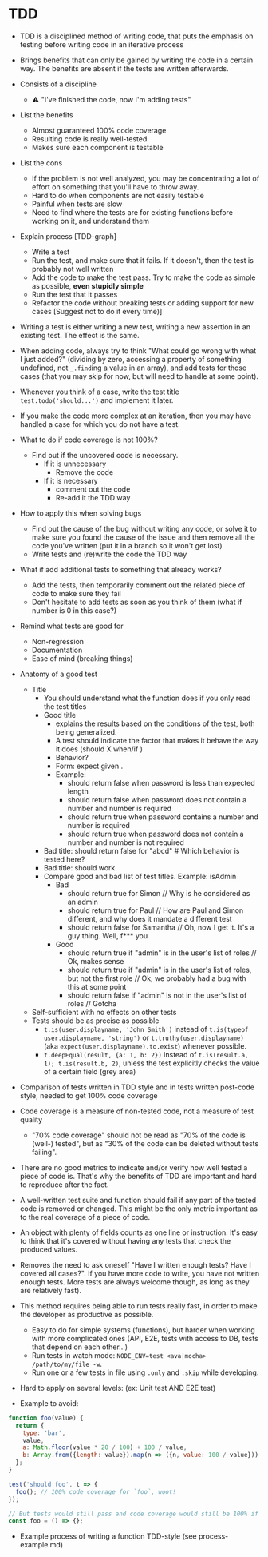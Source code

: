 # TDD

- TDD is a disciplined method of writing code, that puts the emphasis on testing before writing code in an iterative process

- Brings benefits that can only be gained by writing the code in a certain way. The benefits are absent if the tests are written afterwards.

- Consists of a discipline
  - :warning: "I've finished the code, now I'm adding tests"

- List the benefits
  - Almost guaranteed 100% code coverage
  - Resulting code is really well-tested
  - Makes sure each component is testable

- List the cons
  - If the problem is not well analyzed, you may be concentrating a lot of effort on something that you'll have to throw away.
  - Hard to do when components are not easily testable
  - Painful when tests are slow
  - Need to find where the tests are for existing functions before working on it, and understand them

- Explain process [TDD-graph]
  - Write a test
  - Run the test, and make sure that it fails. If it doesn't, then the test is probably not well written
  - Add the code to make the test pass. Try to make the code as simple as possible, **even stupidly simple**
  - Run the test that it passes
  - Refactor the code without breaking tests or adding support for new cases [Suggest not to do it every time)]

- Writing a test is either writing a new test, writing a new assertion in an existing test. The effect is the same.

- When adding code, always try to think "What could go wrong with what I just added?" (dividing by zero, accessing a property of something undefined, not `_.find`ing a value in an array), and add tests for those cases (that you may skip for now, but will need to handle at some point).

- Whenever you think of a case, write the test title `test.todo('should...')` and implement it later.

- If you make the code more complex at an iteration, then you may have handled a case for which you do not have a test.

- What to do if code coverage is not 100%?
  - Find out if the uncovered code is necessary.
    - If it is unnecessary
      - Remove the code
    - If it is necessary
      - comment out the code
      - Re-add it the TDD way

- How to apply this when solving bugs
  - Find out the cause of the bug without writing any code, or solve it to make sure you found the cause of the issue and then remove all the code you've written (put it in a branch so it won't get lost)
  - Write tests and (re)write the code the TDD way

- What if add additional tests to something that already works?
  - Add the tests, then temporarily comment out the related piece of code to make sure they fail
  - Don't hesitate to add tests as soon as you think of them (what if number is 0 in this case?)

- Remind what tests are good for
  - Non-regression
  - Documentation
  - Ease of mind (breaking things)

- Anatomy of a good test
  - Title
    - You should understand what the function does if you only read the test titles
    - Good title
      - explains the results based on the conditions of the test, both being generalized.
      - A test should indicate the factor that makes it behave the way it does (should X when/if <factor>)
      - Behavior?
      - Form: expect <result> given <conditions>.
      - Example:
        - should return false when password is less than expected length
        - should return false when password does not contain a number and number is required
        - should return true when password contains a number and number is required
        - should return true when password does not contain a number and number is not required
    - Bad title: should return false for "abcd" # Which behavior is tested here?
    - Bad title: should work
    - Compare good and bad list of test titles. Example: isAdmin
      - Bad
        - should return true for Simon // Why is he considered as an admin
        - should return true for Paul // How are Paul and Simon different, and why does it mandate a different test
        - should return false for Samantha // Oh, now I get it. It's a guy thing. Well, f*** you
      - Good
        - should return true if "admin" is in the user's list of roles // Ok, makes sense
        - should return true if "admin" is in the user's list of roles, but not the first role // Ok, we probably had a bug with this at some point
        - should return false if "admin" is not in the user's list of roles // Gotcha
  - Self-sufficient with no effects on other tests
  - Tests should be as precise as possible
    - `t.is(user.displayname, 'John Smith')` instead of `t.is(typeof user.displayname, 'string')` or `t.truthy(user.displayname)` (aka `expect(user.displayname).to.exist`) whenever possible.
    - `t.deepEqual(result, {a: 1, b: 2})` instead of `t.is(result.a, 1); t.is(result.b, 2)`, unless the test explicitly checks the value of a certain field (grey area)

- Comparison of tests written in TDD style and in tests written post-code style, needed to get 100% code coverage

- Code coverage is a measure of non-tested code, not a measure of test quality
  - "70% code coverage" should not be read as "70% of the code is (well-) tested", but as "30% of the code can be deleted without tests failing".
- There are no good metrics to indicate and/or verify how well tested a piece of code is. That's why the benefits of TDD are important and hard to reproduce after the fact.
- A well-written test suite and function should fail if any part of the tested code is removed or changed. This might be the only metric important as to the real coverage of a piece of code.
- An object with plenty of fields counts as one line or instruction. It's easy to think that it's covered without having any tests that check the produced values.

- Removes the need to ask oneself "Have I written enough tests? Have I covered all cases?". If you have more code to write, you have not written enough tests. More tests are always welcome though, as long as they are relatively fast).

- This method requires being able to run tests really fast, in order to make the developer as productive as possible.
  - Easy to do for simple systems (functions), but harder when working with more complicated ones (API, E2E, tests with access to DB, tests that depend on each other...)
  - Run tests in watch mode: `NODE_ENV=test <ava|mocha> /path/to/my/file -w`.
  - Run one or a few tests in file using `.only` and `.skip` while developing.

- Hard to apply on several levels: (ex: Unit test AND E2E test)

- Example to avoid:

```js
function foo(value) {
  return {
    type: 'bar',
    value,
    a: Math.floor(value * 20 / 100) + 100 / value,
    b: Array.from({length: value}).map(n => ({n, value: 100 / value}))
  };
}

test('should foo', t => {
  foo(); // 100% code coverage for `foo`, woot!
});

// But tests would still pass and code coverage would still be 100% if we change `foo` to
const foo = () => {};
```

- Example process of writing a function TDD-style (see process-example.md)
